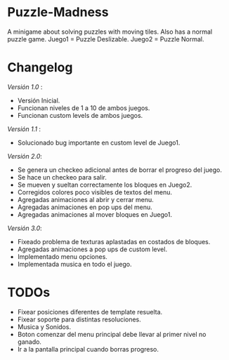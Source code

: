 # Puzzle-Madness
A minigame about solving puzzles with moving tiles. Also has a normal puzzle game. Juego1 = Puzzle Deslizable. Juego2 = Puzzle Normal.

# Changelog
*Versión 1.0* : 
- Versión Inicial. 
- Funcionan niveles de 1 a 10 de ambos juegos.
- Funcionan custom levels de ambos juegos.

*Versión 1.1* : 
- Solucionado bug importante en custom level de Juego1.

*Versión 2.0*: 
- Se genera un checkeo adicional antes de borrar el progreso del juego.
- Se hace un checkeo para salir.
- Se mueven y sueltan correctamente los bloques en Juego2.
- Corregidos colores poco visibles de textos del menu.
- Agregadas animaciones al abrir y cerrar menu.
- Agregadas animaciones en pop ups del menu.
- Agregadas animaciones al mover bloques en Juego1.

*Versión 3.0*: 
- Fixeado problema de texturas aplastadas en costados de bloques.
- Agregadas animaciones a pop ups de custom level.
- Implementado menu opciones.
- Implementada musica en todo el juego.

# TODOs
- Fixear posiciones diferentes de template resuelta.
- Fixear soporte para distintas resoluciones.
- Musica y Sonidos.
- Boton comenzar del menu principal debe llevar al primer nivel no ganado.
- Ir a la pantalla principal cuando borras progreso.
